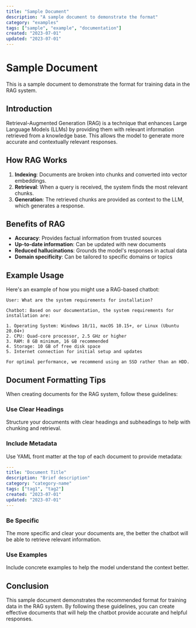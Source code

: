```yaml
---
title: "Sample Document"
description: "A sample document to demonstrate the format"
category: "examples"
tags: ["sample", "example", "documentation"]
created: "2023-07-01"
updated: "2023-07-01"
---
```


# Sample Document

This is a sample document to demonstrate the format for training data in the RAG system.

## Introduction

Retrieval-Augmented Generation (RAG) is a technique that enhances Large Language Models (LLMs) by providing them with relevant information retrieved from a knowledge base. This allows the model to generate more accurate and contextually relevant responses.

## How RAG Works

1. **Indexing**: Documents are broken into chunks and converted into vector embeddings.
2. **Retrieval**: When a query is received, the system finds the most relevant chunks.
3. **Generation**: The retrieved chunks are provided as context to the LLM, which generates a response.

## Benefits of RAG

- **Accuracy**: Provides factual information from trusted sources
- **Up-to-date information**: Can be updated with new documents
- **Reduced hallucinations**: Grounds the model's responses in actual data
- **Domain specificity**: Can be tailored to specific domains or topics

## Example Usage

Here's an example of how you might use a RAG-based chatbot:

```
User: What are the system requirements for installation?

Chatbot: Based on our documentation, the system requirements for installation are:

1. Operating System: Windows 10/11, macOS 10.15+, or Linux (Ubuntu 20.04+)
2. CPU: Quad-core processor, 2.5 GHz or higher
3. RAM: 8 GB minimum, 16 GB recommended
4. Storage: 10 GB of free disk space
5. Internet connection for initial setup and updates

For optimal performance, we recommend using an SSD rather than an HDD.
```

## Document Formatting Tips

When creating documents for the RAG system, follow these guidelines:

### Use Clear Headings

Structure your documents with clear headings and subheadings to help with chunking and retrieval.

### Include Metadata

Use YAML front matter at the top of each document to provide metadata:

```yaml
---
title: "Document Title"
description: "Brief description"
category: "category-name"
tags: ["tag1", "tag2"]
created: "2023-07-01"
updated: "2023-07-01"
---
```

### Be Specific

The more specific and clear your documents are, the better the chatbot will be able to retrieve relevant information.

### Use Examples

Include concrete examples to help the model understand the context better.

## Conclusion

This sample document demonstrates the recommended format for training data in the RAG system. By following these guidelines, you can create effective documents that will help the chatbot provide accurate and helpful responses.
